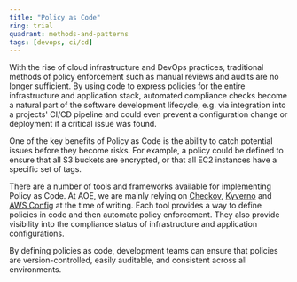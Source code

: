 ```yaml
---
title: "Policy as Code"
ring: trial
quadrant: methods-and-patterns
tags: [devops, ci/cd]
---
```


With the rise of cloud infrastructure and DevOps practices, traditional methods of policy enforcement such as manual
reviews and audits are no longer sufficient. By using code to express policies for the entire infrastructure and
application stack, automated compliance checks become a natural part of the software development lifecycle,
e.g. via integration into a projects' CI/CD pipeline and could even prevent a configuration change or deployment
if a critical issue was found.

One of the key benefits of Policy as Code is the ability to catch potential issues before they become risks. For
example, a policy could be defined to ensure that all S3 buckets are encrypted, or that all EC2 instances have a
specific set of tags.

There are a number of tools and frameworks available for implementing Policy as Code. At AOE, we are mainly relying on
[Checkov](https://www.checkov.io/), [Kyverno](https://kyverno.io/) and [AWS Config](https://aws.amazon.com/config/)
at the time of writing. Each tool provides a way to define policies in code and then automate policy enforcement.
They also provide visibility into the compliance status of infrastructure and application configurations.

By defining policies as code, development teams can ensure that policies are version-controlled, easily auditable,
and consistent across all environments.
